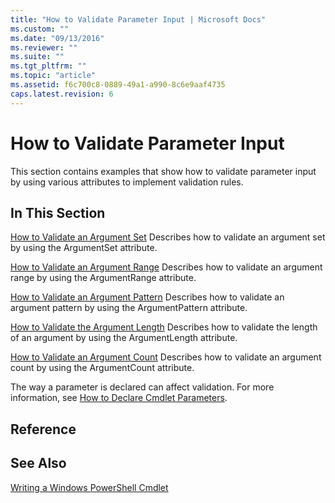 ```yaml
---
title: "How to Validate Parameter Input | Microsoft Docs"
ms.custom: ""
ms.date: "09/13/2016"
ms.reviewer: ""
ms.suite: ""
ms.tgt_pltfrm: ""
ms.topic: "article"
ms.assetid: f6c700c8-0889-49a1-a990-8c6e9aaf4735
caps.latest.revision: 6
---
```

# How to Validate Parameter Input
This section contains examples that show how to validate parameter input by using various attributes to implement validation rules.

## In This Section
 [How to Validate an Argument Set](./how-to-validate-an-argument-set.md)
 Describes how to validate an argument set by using the ArgumentSet attribute.

 [How to Validate an Argument Range](./how-to-validate-an-argument-range.md)
 Describes how to validate an argument range by using the ArgumentRange attribute.

 [How to Validate an Argument Pattern](./how-to-validate-an-argument-pattern.md)
 Describes how to validate an argument pattern by using the ArgumentPattern attribute.

 [How to Validate the Argument Length](./how-to-validate-the-argument-length.md)
 Describes how to validate the length of an argument by using the ArgumentLength attribute.

 [How to Validate an Argument Count](./how-to-validate-an-argument-count.md)
 Describes how to validate an argument count by using the ArgumentCount attribute.

 The way a parameter is declared can affect validation. For more information, see [How to Declare Cmdlet Parameters](./how-to-declare-cmdlet-parameters.md).

## Reference

## See Also
 [Writing a Windows PowerShell Cmdlet](./writing-a-windows-powershell-cmdlet.md)
